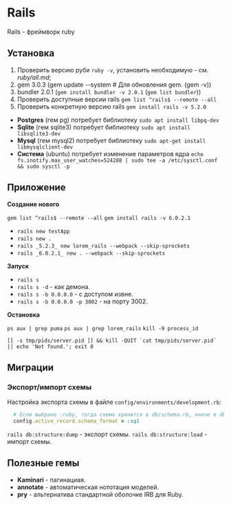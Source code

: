 # Rails

Rails - фреймворк ruby

## Установка

1. Проверить версию руби `ruby -v`, установить необходимую - см. _ruby/all.md_;
2. gem 3.0.3 (gem update --system # Для обновления gem. (gem -v))
3. bundler 2.0.1 (`gem install bundler -v 2.0.1` (`gem list bundler`))
4. Проверить доступные версии rails `gem list ^rails$ --remote --all`
5. Проверить конкретную версию rails `gem install rails -v 5.2.0`

* __Postgres__ (гем pg) потребует библиотеку `sudo apt install libpq-dev`
* __Sqlite__ (гем sqlite3) потребует библиотеку `sudo apt install libsqlite3-dev`
* __Mysql__ (гем mysql2) потребует библиотеку `sudo apt-get install libmysqlclient-dev`
* __Система__ (ubuntu) потребует изменение параметров ядра `echo fs.inotify.max_user_watches=524288 | sudo tee -a /etc/sysctl.conf && sudo sysctl -p`


## Приложение

__Создание нового__

`gem list ^rails$ --remote --all`
`gem install rails -v 6.0.2.1`

* `rails new testApp`
* `rails new .`
* `rails _5.2.3_ new lorem_rails --webpack --skip-sprockets`
* `rails _6.0.2.1_ new . --webpack --skip-sprockets`

__Запуск__

* `rails s`
* `rails s -d` - как демона.
* `rails s -b 0.0.0.0` - с доступом извне.
* `rails s -b 0.0.0.0 -p 3002` - на порту 3002.

__Остановка__

`ps aux | grep puma`
`ps aux | grep lorem_rails`
`kill -9 process_id`

```
[[ -s tmp/pids/server.pid ]] && kill -QUIT `cat tmp/pids/server.pid` || echo 'Not found.'; exit 0
```

## Миграции

### Экспорт/импорт схемы

Настройка экспорта схемы в файле `config/environments/development.rb`:

```ruby
  # Если выбрано :ruby, тогда схема хранится в db/schema.rb, иначе в db/structure.sql
  config.active_record.schema_format = :sql
```

`rails db:structure:dump` - экспорт схемы.
`rails db:structure:load` - импорт схемы.


## Полезные гемы

* __Kaminari__ - пагинациая.
* __annotate__ - автоматическая нототация моделей.
* __pry__ - альтернатива стандартной оболочке IRB для Ruby.
